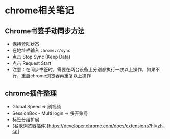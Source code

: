 # chrome相关笔记

## Chrome书签手动同步方法
- 保持登陆状态
- 在地址栏输入 `chrome://sync`
- 点击 Stop Sync (Keep Data)
- 点击 Request Start
- 注意：在同步书签时，需要在两台设备上分别都执行一次以上操作，如果不行，重启chrome浏览器再重复以上操作

## chrome插件整理
- Global Speed => 刷视频
- SessionBox - Multi login => 多开账号
- 标签分组扩展
- (谷歌浏览器插件)[https://developer.chrome.com/docs/extensions?hl=zh-cn]